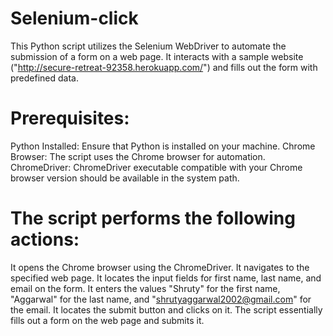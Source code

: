 # Selenium-click
This Python script utilizes the Selenium WebDriver to automate the submission of a form on a web page. It interacts with a sample website ("http://secure-retreat-92358.herokuapp.com/") and fills out the form with predefined data.


# Prerequisites:
Python Installed: Ensure that Python is installed on your machine.
Chrome Browser: The script uses the Chrome browser for automation.
ChromeDriver: ChromeDriver executable compatible with your Chrome browser version should be available in the system path.


# The script performs the following actions:
It opens the Chrome browser using the ChromeDriver.
It navigates to the specified web page.
It locates the input fields for first name, last name, and email on the form.
It enters the values "Shruty" for the first name, "Aggarwal" for the last name, and "shrutyaggarwal2002@gmail.com" for the email.
It locates the submit button and clicks on it.
The script essentially fills out a form on the web page and submits it.
